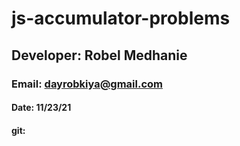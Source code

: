# js-accumulator-problems
## Developer: Robel Medhanie
### Email: dayrobkiya@gmail.com
#### Date: 11/23/21
#### git:
